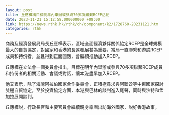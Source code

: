 ```yaml
---
layout: post
title: 丘應樺稱目標明年內舉辦或參與70多項聯繫RCEP活動
date: 2023-11-21 15:12:58.000000000 +08:00
link: https://news.rthk.hk/rthk/ch/component/k2/1728760-20231121.htm
categories: rthk
---
```


商務及經濟發展局局長丘應樺表示，區域全面經濟夥伴關係協定RCEP是全球規模最大的自貿協定，對國家和香港的長遠發展甚為重要，當局一直聯繫和游説RCEP成員和持份者，並且得到正面回應，會繼續推動加入RCEP。

丘應樺在立法會一個委員會指出，目標在明年內舉辦或參與70多項聯繫RCEP成員和持份者的相關活動、會議或對話，讓本港盡早加入RCEP。

他又表示，除了海灣阿拉伯國家合作委員會，正積極尋求與阿聯酋等中東國家探討雙邊自貿協定，至於投資協定方面，本港與巴林的談判進入尾聲，同時與沙特和孟加拉展開談判。

丘應樺説，行政長官和主要官員會繼續親身率團出訪海外國家，説好香港故事。
